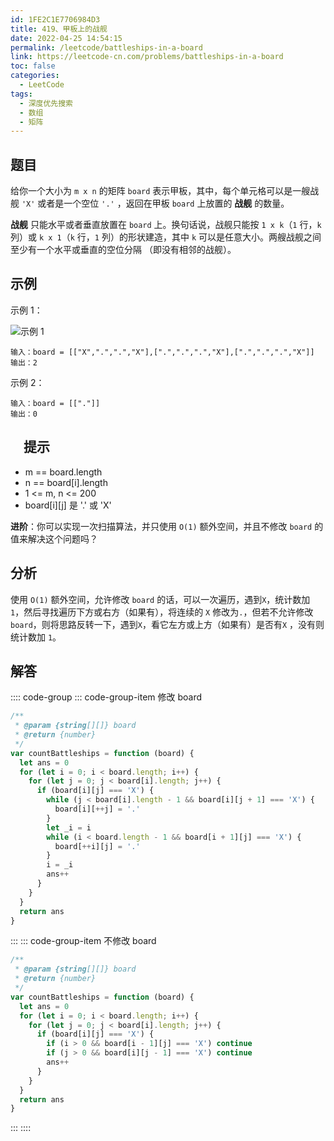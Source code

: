 ```yaml
---
id: 1FE2C1E7706984D3
title: 419、甲板上的战舰
date: 2022-04-25 14:54:15
permalink: /leetcode/battleships-in-a-board
link: https://leetcode-cn.com/problems/battleships-in-a-board
toc: false
categories:
  - LeetCode
tags:
  - 深度优先搜索
  - 数组
  - 矩阵
---
```


<Level type='medium'/>

## 题目

给你一个大小为 `m x n` 的矩阵 `board` 表示甲板，其中，每个单元格可以是一艘战舰 `'X'` 或者是一个空位 `'.'` ，返回在甲板 `board` 上放置的 **战舰** 的数量。

**战舰** 只能水平或者垂直放置在 `board` 上。换句话说，战舰只能按 `1 x k`（`1` 行，`k` 列）或 `k x 1`（`k` 行，`1` 列）的形状建造，其中 `k`
可以是任意大小。两艘战舰之间至少有一个水平或垂直的空位分隔 （即没有相邻的战舰）。

## 示例

示例 1：

![示例 1](/img/leetcode/0400-0499/419.1.png)

```text
输入：board = [["X",".",".","X"],[".",".",".","X"],[".",".",".","X"]]
输出：2
```

示例 2：

```text
输入：board = [["."]]
输出：0
```

## 　提示

- m == board.length
- n == board[i].length
- 1 <= m, n <= 200
- board[i][j] 是 '.' 或 'X'

**进阶**：你可以实现一次扫描算法，并只使用 `O(1)` 额外空间，并且不修改 `board` 的值来解决这个问题吗？

## 分析

使用 `O(1)` 额外空间，允许修改 `board` 的话，可以一次遍历，遇到`X`，统计数加 `1`，然后寻找遍历下方或右方（如果有），将连续的 `X` 修改为`.`，但若不允许修改 `board`，则将思路反转一下，遇到`X`，看它左方或上方（如果有）是否有`X`
，没有则统计数加 `1`。

## 解答

:::: code-group
::: code-group-item 修改 board

```javascript
/**
 * @param {string[][]} board
 * @return {number}
 */
var countBattleships = function (board) {
  let ans = 0
  for (let i = 0; i < board.length; i++) {
    for (let j = 0; j < board[i].length; j++) {
      if (board[i][j] === 'X') {
        while (j < board[i].length - 1 && board[i][j + 1] === 'X') {
          board[i][++j] = '.'
        }
        let _i = i
        while (i < board.length - 1 && board[i + 1][j] === 'X') {
          board[++i][j] = '.'
        }
        i = _i
        ans++
      }
    }
  }
  return ans
}
```

:::
::: code-group-item 不修改 board

```javascript
/**
 * @param {string[][]} board
 * @return {number}
 */
var countBattleships = function (board) {
  let ans = 0
  for (let i = 0; i < board.length; i++) {
    for (let j = 0; j < board[i].length; j++) {
      if (board[i][j] === 'X') {
        if (i > 0 && board[i - 1][j] === 'X') continue
        if (j > 0 && board[i][j - 1] === 'X') continue
        ans++
      }
    }
  }
  return ans
}
```

:::
::::
